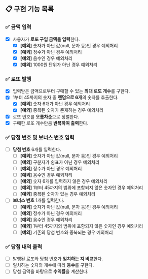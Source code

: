 ## 📋 구현 기능 목록

### ✅ 금액 입력
+ [x] 사용자가 **로또 구입 금액을 입력**한다.
   + [x] **[예외]** 숫자가 아닌 값(null, 문자 등)인 경우 예외처리
   + [x] **[예외]** 정수가 아닌 경우 예외처리
   + [x] **[예외]** 음수인 경우 예외처리
   + [x] **[예외]** 1000원 단위가 아닌 경우 예외처리

### ✅ 로또 발행
+ [x] 입력받은 금액으로부터 구매할 수 있는 **최대 로또 개수**를 구한다.
+ [x] 1부터 45까지의 숫자 중 **랜덤으로 6개**의 숫자를 추출한다.
    + [x] **[예외]** 숫자 6개가 아닌 경우 예외처리
    + [x] **[예외]** 중복된 숫자가 존재하는 경우 예외처리
+ [x] 로또 번호를 **오름차순**으로 정렬한다.
+ [x] 구매한 로또 개수만큼 **반복하여 출력**한다.

### ✅ 당첨 번호 및 보너스 번호 입력
+ [ ]  **당첨 번호** 6개를 입력한다.
   + [ ] **[예외]** 숫자가 아닌 값(null, 문자 등)인 경우 예외처리
   + [ ] **[예외]** 구분자가 쉼표가 아닌 경우 예외처리
   + [ ] **[예외]** 정수가 아닌 경우 예외처리
   + [ ] **[예외]** 음수인 경우 예외처리
   + [ ] **[예외]** 숫자 6개를 입력하지 않은 경우 예외처리
   + [ ] **[예외]** 1부터 45까지의 범위에 포함되지 않은 숫자인 경우 예외처리
   + [ ] **[예외]** 중복된 숫자가 있는 경우 예외처리
+ [ ] **보너스 번호** 1개를 입력한다.
   + [ ] **[예외]** 숫자가 아닌 값(null, 문자 등)인 경우 예외처리
   + [ ] **[예외]** 정수가 아닌 경우 예외처리
   + [ ] **[예외]** 음수인 경우 예외처리
   + [ ] **[예외]** 1부터 45까지의 범위에 포함되지 않은 숫자인 경우 예외처리
   + [ ] **[예외]** 기존의 당첨 번호와 중복되는 경우 예외처리

### ✅ 당첨 내역 출력
+ [ ] 발행된 로또와 당첨 번호가 **일치하는 지 비교**한다.
+ [ ] 일치하는 숫자의 개수에 따라 **등수**를 구한다.
+ [ ] 당첨 금액을 바탕으로 **수익률**을 계산한다.
